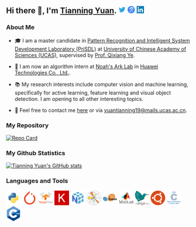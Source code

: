## Hi there 👋, I'm [Tianning Yuan](https://yuantn.github.io/). <a href="https://twitter.com/yuantn1996"><img src="assets/twitter_tp.png" width="20px"></a> <a href="https://scholar.google.com/citations?user=UBF4wosAAAAJ"><img src="assets/GoogleScholar.png" width="20px"></a>  <a href="https://www.linkedin.com/in/yuantn"> <img src="assets/LinkedIn.png" width="20px"></a>

### About Me
- 🎓 I am a master candidate in [Pattern Recognition and Intelligent System Development Laboratory (PriSDL)](http://lamp.ucas.ac.cn/intro_en.html?lang=en) at [University of Chinese Academy of Sciences (UCAS)](http://english.ucas.ac.cn/), supervised by [Prof. Qixiang Ye](http://people.ucas.ac.cn/~qxye?language=en).

- 🏢 I am now an algorithm intern at [Noah's Ark Lab](https://www.noahlab.com.hk) in [Huawei Technologies Co., Ltd.](https://www.huawei.com/en).

- 📚 My research interests include computer vision and machine learning, specifically for active learning, feature learning and visual object detection. I am opening to all other interesting topics.

- 📧 Feel free to contact me [here](https://github.com/yuantn/yuantn/issues) or via yuantianning19@mails.ucas.ac.cn.

### My Repository
[![Repo Card](https://github-readme-stats.vercel.app/api/pin/?username=yuantn&repo=MI-AOD&show_owner=true&title_color=2c86ea&icon_color=2c86ea&text_color=00c800&bg_color=00000000)](https://github.com/yuantn/MI-AOD)

### My Github Statistics
[![Tianning Yuan's GitHub stats](https://github-readme-stats.vercel.app/api?username=yuantn&show_icons=true&include_all_commits=true&title_color=2c86ea&icon_color=2c86ea&text_color=00c800&bg_color=00000000)](https://github.com/yuantn) 

<!--
[![Top Langs](https://github-readme-stats.vercel.app/api/top-langs/?username=yuantn&layout=compact&theme=merko)](https://github.com/yuantn)
-->

### Languages and Tools

<code><img height="40" src="assets/python.png"></code>
<code><img height="40" src="assets/pytorch.png"></code>
<code><img height="40" src="assets/tensorflow.png"></code>
<code><img height="40" src="assets/keras.png"></code>
<code><img height="40" src="assets/numpy.png"></code>
<code><img height="40" src="assets/matplotlib.png"></code>
<code><img height="40" src="assets/scikit-learn.png"></code>
<code><img height="40" src="assets/matlab.png"></code>
<code><img height="40" src="assets/latex_wt.png"></code>
<code><img height="40" src="assets/ubuntu.png"></code>
<code><img height="40" src="assets/c.png"></code>
<code><img height="40" src="assets/cpp.png"></code>
<!-- <code><img height="40" src="assets/vim.png"></code> -->
<!-- <code><img height="40" src="assets/terminal.png"></code> -->
<!-- <code><img height="40" src="assets/git.png"></code> -->

<!--
**yuantn/yuantn** is a ✨ _special_ ✨ repository because its `README.md` (this file) appears on your GitHub profile.

Here are some ideas to get you started:

- 🔭 I’m currently working on ...
- 🌱 I’m currently learning ...
- 👯 I’m looking to collaborate on ...
- 🤔 I’m looking for help with ...
- 💬 Ask me about ...
- 📫 How to reach me: ...
- 😄 Pronouns: ...
- ⚡ Fun fact: ...
-->
